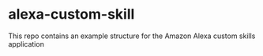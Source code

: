 # alexa-custom-skill
This repo contains an example structure for the Amazon Alexa custom skills application
